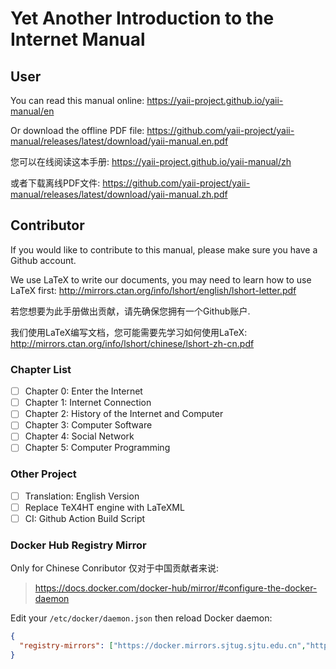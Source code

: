 # Yet Another Introduction to the Internet Manual

## User

You can read this manual online: https://yaii-project.github.io/yaii-manual/en

Or download the offline PDF file: https://github.com/yaii-project/yaii-manual/releases/latest/download/yaii-manual.en.pdf

您可以在线阅读这本手册: https://yaii-project.github.io/yaii-manual/zh

或者下载离线PDF文件: https://github.com/yaii-project/yaii-manual/releases/latest/download/yaii-manual.zh.pdf

## Contributor

If you would like to contribute to this manual, please make sure you have a Github account.

We use LaTeX to write our documents, you may need to learn how to use LaTeX first: http://mirrors.ctan.org/info/lshort/english/lshort-letter.pdf

若您想要为此手册做出贡献，请先确保您拥有一个Github账户.

我们使用LaTeX编写文档，您可能需要先学习如何使用LaTeX: http://mirrors.ctan.org/info/lshort/chinese/lshort-zh-cn.pdf

### Chapter List

- [ ] Chapter 0: Enter the Internet
- [ ] Chapter 1: Internet Connection
- [ ] Chapter 2: History of the Internet and Computer
- [ ] Chapter 3: Computer Software
- [ ] Chapter 4: Social Network
- [ ] Chapter 5: Computer Programming

### Other Project
- [ ] Translation: English Version
- [ ] Replace TeX4HT engine with LaTeXML
- [ ] CI: Github Action Build Script

### Docker Hub Registry Mirror

Only for Chinese Conributor 仅对于中国贡献者来说:

> https://docs.docker.com/docker-hub/mirror/#configure-the-docker-daemon

Edit your `/etc/docker/daemon.json` then reload Docker daemon:
```json
{
  "registry-mirrors": ["https://docker.mirrors.sjtug.sjtu.edu.cn","https://docker.nju.edu.cn/"]
}
```